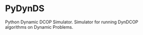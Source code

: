 # PyDynDS
Python Dynamic DCOP Simulator. Simulator for running DynDCOP algorithms on Dynamic Problems.
